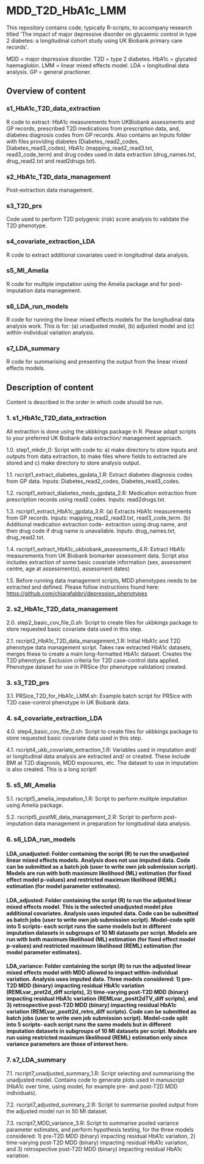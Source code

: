 # MDD_T2D_HbA1c_LMM
This repository contains code, typically R-scripts, to accompany research titled 'The impact of major depressive disorder on glycaemic control in type 2 diabetes: a longitudinal cohort study using UK Biobank primary care records'.

MDD = major depressive disorder. T2D = type 2 diabetes. HbA1c = glycated haemaglobin. LMM = linear mixed effects model. LDA = longitudinal data analysis. GP = general practioner.

## Overview of content

### s1_HbA1c_T2D_data_extraction 

R code to extract: HbA1c measurements from UKBiobank assessments and GP records, prescribed T2D medications from prescription data, and, diabetes diagnosis codes from GP records. Also contains an Inputs folder with files providing diabetes (Diabetes_read2_codes, Diabetes_read3_codes), HbA1c (mapping_read2_read3.txt, read3_code_term) and drug codes used in data extraction (drug_names.txt, drug_read2.txt and read2drugs.txt).

### s2_HbA1c_T2D_data_management

Post-extraction data management.

### s3_T2D_prs

Code used to perform T2D polygenic (risk) score analysis to validate the T2D phenotype.

### s4_covariate_extraction_LDA

R code to extract additional covariates used in longitudinal data analysis.

### s5_MI_Amelia

R code for multiple imputation using the Amelia package and for post-imputation data management.

### s6_LDA_run_models

R code for running the linear mixed effects models for the longitudinal data analysis work. This is for: (a) unadjusted model, (b) adjusted model and (c) within-individual variation analysis.

### s7_LDA_summary

R code for summarising and presenting the output from the linear mixed effects models.

## Description of content

Content is described in the order in which code should be run.

### 1. s1_HbA1c_T2D_data_extraction

All extraction is done using the ukbkings package in R. Please adapt scripts to your preferred UK Biobank data extraction/ management approach.

1.0. step1_mkdir_0: Script with code to: a) make directory to store inputs and outputs from data extraction, b) make files where fields to extracted are stored and c) make directory to store analysis output. 

1.1. rscript1_extract_diabetes_gpdata_1.R: Extract diabetes diagnosis codes from GP data. Inputs: Diabetes_read2_codes, Diabetes_read3_codes.

1.2. rscript1_extract_diabetes_meds_gpdata_2.R: Medication extraction from prescription records using read2 codes. Inputs: read2drugs.txt.

1.3. rscript1_extract_HbA1c_gpdata_3.R: (a) Extracts HbA1c measurements from GP records. Inputs: mapping_read2_read3.txt, read3_code_term. (b) Additional medication extraction code- extraction using drug name, and then drug code if drug name is unavailable. Inputs: drug_names.txt, drug_read2.txt.

1.4. rscript1_extract_HbA1c_ukbiobank_assessments_4.R: Extract HbA1c measurements from UK Biobank biomarker assessment data. Script also includes extraction of some basic covariate information (sex, assessment centre, age at assessment(s), assessment dates)

1.5. Before running data management scripts, MDD phenotypes needs to be extracted and defined. Please follow instructions found here: https://github.com/chiarafabbri/depression_phenotypes

### 2. s2_HbA1c_T2D_data_management

2.0. step2_basic_cov_file_0.sh: Script to create files for ukbkings package to store requested basic covariate data used in this step.

2.1. rscript2_HbA1c_T2D_data_management_1.R: Initial HbA1c and T2D phenotype data management script. Takes raw extracted HbA1c datasets, merges these to create a main long-formatted HbA1c dataset. Creates the T2D phenotype. Exclusion criteria for T2D case-control data applied. Phenotype dataset for use in PRSice (for phenotype validation) created.

### 3. s3_T2D_prs

3.1. PRSice_T2D_for_HbA1c_LMM.sh: Example batch script for PRSice with T2D case-control phenotype in UK Biobank data.

### 4. s4_covariate_extraction_LDA

4.0. step4_basic_cov_file_0.sh: Script to create files for ukbkings package to store requested basic covariate data used in this step.

4.1. rscript4_ukb_covariate_extraction_1.R: Variables used in imputation and/ or longitudinal data analysis are extracted and/ or created. These include BMI at T2D diagnosis, MDD exposures, etc. The dataset to use in imputation is also created. This is a long script!

### 5. s5_MI_Amelia

5.1. rscript5_amelia_imputation_1.R: Script to perform mulitple imputation using Amelia package.

5.2. rscript5_postMI_data_management_2.R: Script to perform post-imputation data management in preparation for longitudinal data analysis.

### 6. s6_LDA_run_models

#### LDA_unadjusted: Folder containing the script (R) to run the unadjusted linear mixed effects models. Analysis does not use imputed data. Code can be submitted as a batch job (user to write own job submission script). Models are run with both maximum likelihood (ML) estimation (for fixed effect model p-values) and restricted maximum likelihood (REML) estimation (for model parameter estimates).

#### LDA_adjusted: Folder containing the script (R) to run the adjusted linear mixed effects model. This is the selected unadjusted model plus additional covariates. Analysis uses imputed data. Code can be submitted as batch jobs (user to write own job submission script). Model-code split into 5 scripts- each script runs the same models but in different imputation datasets in subgroups of 10 MI datasets per script. Models are run with both maximum likelihood (ML) estimation (for fixed effect model p-values) and restricted maximum likelihood (REML) estimation (for model parameter estimates).

#### LDA_variance: Folder containing the script (R) to run the adjusted linear mixed effects model with MDD allowed to impact within-individual variation. Analysis uses imputed data. Three models considered: 1) pre-T2D MDD (binary) impacting residual HbA1c variation (REMLvar_pret2d_diff scripts), 2) time-varying post-T2D MDD (binary) impacting residual HbA1c variation (REMLvar_postt2dTV_diff scripts), and 3) retrospective post-T2D MDD (binary) impacting residual HbA1c variation (REMLvar_postt2d_retro_diff scripts). Code can be submitted as batch jobs (user to write own job submission script). Model-code split into 5 scripts- each script runs the same models but in different imputation datasets in subgroups of 10 MI datasets per script. Models are run using restricted maximum likelihood (REML) estimation only since variance parameters are those of interest here. 


### 7. s7_LDA_summary

7.1. rscript7_unadjusted_summary_1.R: Script selecting and summarising the unadjusted model. Contains code to generate plots used in manuscript (HbA1c over time, using model, for example pre- and post-T2D MDD individuals).

7.2. rscript7_adjusted_summary_2.R: Script to summarise pooled output from the adjusted model run in 50 MI dataset.

7.3. rscript7_MDD_variance_3.R: Script to summarise pooled variance parameter estimates, and perform hypothesis testing, for the three models considered: 1) pre-T2D MDD (binary) impacting residual HbA1c variation, 2) time-varying post-T2D MDD (binary) impacting residual HbA1c variation, and 3) retrospective post-T2D MDD (binary) impacting residual HbA1c variation. 
